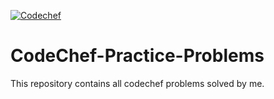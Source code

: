 [![Codechef](https://cdn.codechef.com/images/cc-logo-sd.svg)](https://www.codechef.com/users/leo_8)
# CodeChef-Practice-Problems

This repository contains all codechef problems solved by me. 
